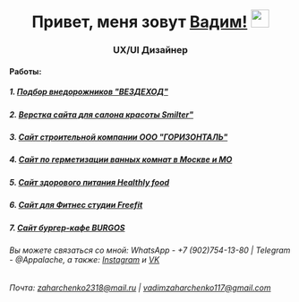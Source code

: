 <h1 align="center">Привет, меня зовут <a href="#" target="_blank">Вадим!</a> 
<img src="https://github.com/blackcater/blackcater/raw/main/images/Hi.gif" height="32"/></h1>
<h3 align="center">UX/UI Дизайнер</h3>

<h4 align="left">Работы:</h4>
<h5>1. <a href="https://vadimzakharchenko.github.io/super-slider/" target="_blank">Подбор внедорожников "ВЕЗДЕХОД"</a></h5>
<h5>2. <a href="https://vadimzakharchenko.github.io/Smilter/dist/" target="_blank">Верстка сайта для салона красоты Smilter"</a></h5>
<h5>3. <a href="https://gorzo.ru/" target="_blank">Сайт строительной компании ООО "ГОРИЗОНТАЛЬ"</a></h5>
<h5>4. <a href="https://xn----7sbbhcmaqic3bua5a6a8dxe2c.xn--p1ai/" target="_blank">Сайт по герметизации ванных комнат в Москве и МО</a></h5>
<h5>5. <a href="https://vadimzakharchenko.github.io/Modue02-Shop/dist/" target="_blank">Сайт здорового питания Healthly food</a></h5>
<h5>6. <a href="https://vadimzakharchenko.github.io/Module01-Final-Work/online-gym.html" target="_blank">Сайт для Фитнес студии Freefit</a></h5>
<h5>7. <a href="https://vadimzakharchenko.github.io/Module01-Burger/index.html" target="_blank">Сайт бургер-кафе BURGOS</a></h5>


###### Вы можете связаться со мной:  WhatsApp - +7 (902)754-13-80       |       Telegram - @Appalache, а также: [Instagram](https://instagram/vadim__zakharchenko) и [VK](https://vk.com/id226763322)
######     Почта: zaharchenko2318@mail.ru | vadimzaharchenko117@gmail.com
